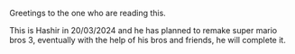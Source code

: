Greetings to the one who are reading this.

This is Hashir in 20/03/2024 and he has planned to remake super mario bros 3, eventually with the help of his bros and friends, he will complete it.
